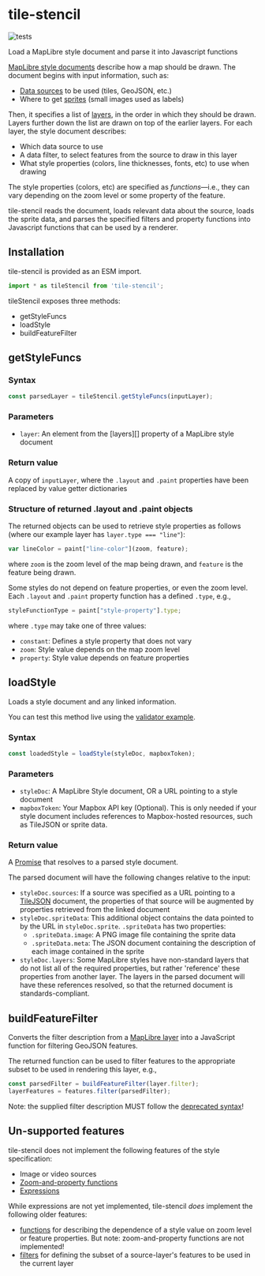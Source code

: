 # tile-stencil

![tests](https://github.com/GlobeletJS/tile-stencil/actions/workflows/node.js.yml/badge.svg)

Load a MapLibre style document and parse it into Javascript functions

[MapLibre style documents][MapLibre style] describe how a map should be drawn. 
The document begins with input information, such as:
- [Data sources][] to be used (tiles, GeoJSON, etc.)
- Where to get [sprites][]  (small images used as labels)

Then, it specifies a list of [layers][layer], in the order in which they should be
drawn. Layers further down the list are drawn on top of the earlier layers.
For each layer, the style document describes:
- Which data source to use
- A data filter, to select features from the source to draw in this layer
- What style properties (colors, line thicknesses, fonts, etc) to use when 
  drawing

The style properties (colors, etc) are specified as *functions*&mdash;i.e., 
they can vary depending on the zoom level or some property of the feature.

tile-stencil reads the document, loads relevant data about the source, loads 
the sprite data, and parses the specified filters and property functions into 
Javascript functions that can be used by a renderer.

[MapLibre style]: https://maplibre.org/maplibre-gl-js-docs/style-spec/
[Data sources]: https://maplibre.org/maplibre-gl-js-docs/style-spec/sources/
[sprites]: https://maplibre.org/maplibre-gl-js-docs/style-spec/sprite/
[layer]: https://maplibre.org/maplibre-gl-js-docs/style-spec/layers/


## Installation
tile-stencil is provided as an ESM import.
```javascript
import * as tileStencil from 'tile-stencil';
```

tileStencil exposes three methods:
- getStyleFuncs
- loadStyle
- buildFeatureFilter

## getStyleFuncs

### Syntax
```javascript
const parsedLayer = tileStencil.getStyleFuncs(inputLayer);
```

### Parameters
- `layer`: An element from the [layers][] property of a MapLibre style document

### Return value
A copy of `inputLayer`, where the `.layout` and `.paint` properties have been
replaced by value getter dictionaries

### Structure of returned .layout and .paint objects
The returned objects can be used to retrieve style properties as follows
(where our example layer has `layer.type === "line"`):
```javascript
var lineColor = paint["line-color"](zoom, feature);
```
where `zoom` is the zoom level of the map being drawn, and `feature` is the
feature being drawn.

Some styles do not depend on feature properties, or even the zoom level.
Each `.layout` and `.paint` property function has a defined `.type`, e.g.,
```javascript
styleFunctionType = paint["style-property"].type;
```
where `.type` may take one of three values:
- `constant`: Defines a style property that does not vary
- `zoom`: Style value depends on the map zoom level
- `property`: Style value depends on feature properties

## loadStyle
Loads a style document and any linked information.

You can test this method live using the [validator example][validator].

[validator]: https://globeletjs.github.io/tile-stencil/examples/validator/index.html

### Syntax
```javascript
const loadedStyle = loadStyle(styleDoc, mapboxToken);
```

### Parameters
- `styleDoc`: A MapLibre Style document, OR a URL pointing to a style document
- `mapboxToken`: Your Mapbox API key (Optional). This is only needed if your
  style document includes references to Mapbox-hosted resources, such as
  TileJSON or sprite data.

### Return value
A [Promise] that resolves to a parsed style document.

The parsed document will have the following changes relative to the input:
- `styleDoc.sources`: If a source was specified as a URL pointing to a
  [TileJSON][] document, the properties of that source will be augmented by
  properties retrieved from the linked document
- `styleDoc.spriteData`: This additional object contains the data pointed to
  by the URL in `styleDoc.sprite`. `.spriteData` has two properties:
  - `.spriteData.image`: A PNG image file containing the sprite data
  - `.spriteData.meta`: The JSON document containing the description of each
    image contained in the sprite
- `styleDoc.layers`: Some MapLibre styles have non-standard layers that do not 
  list all of the required properties, but rather 'reference' these properties
  from another layer. The layers in the parsed document will have these
  references resolved, so that the returned document is standards-compliant. 

## buildFeatureFilter
Converts the filter description from a [MapLibre layer][layer] into a 
JavaScript function for filtering GeoJSON features.

The returned function can be used to filter features to the appropriate subset
to be used in rendering this layer, e.g.,
```javascript
const parsedFilter = buildFeatureFilter(layer.filter);
layerFeatures = features.filter(parsedFilter);
```

Note: the supplied filter description MUST follow the 
[deprecated syntax][filter]!

[Promise]: https://developer.mozilla.org/en-US/docs/Web/JavaScript/Reference/Global_Objects/Promise
[TileJSON]: https://github.com/mapbox/tilejson-spec

## Un-supported features
tile-stencil does not implement the following features of the style
specification:
- Image or video sources
- [Zoom-and-property functions](https://maplibre.org/maplibre-gl-js-docs/style-spec/other/#types-function-zoom-property)
- [Expressions](https://maplibre.org/maplibre-gl-js-docs/style-spec/expressions/)

While expressions are not yet implemented, tile-stencil *does* implement the
following older features:
- [functions](https://maplibre.org/maplibre-gl-js-docs/style-spec/other/#function)
  for describing the dependence of a style value on zoom level or feature
  properties. But note: zoom-and-property functions are not implemented!
- [filters][filter] for defining the subset of a source-layer's features to be 
  used in the current layer

[filter]: https://maplibre.org/maplibre-gl-js-docs/style-spec/other/#other-filter

